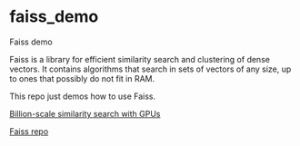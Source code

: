 # faiss_demo
Faiss demo

Faiss is a library for efficient similarity search and clustering of dense vectors. It contains algorithms that search in sets of vectors of any size, up to ones that possibly do not fit in RAM.

This repo just demos how to use Faiss.

[Billion-scale similarity search with GPUs](https://arxiv.org/pdf/1702.08734.pdf)

[Faiss repo](https://github.com/facebookresearch/faiss)
